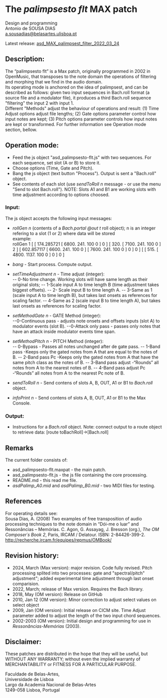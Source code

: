 # The _palimpsesto flt_ MAX patch

Design and programming<br>
Antonio de SOUSA DIAS<br>
a.sousadias@belasartes.ulisboa.pt

Latest release: [asd_MAX_palimpsest_filter_2022_03_24](https://github.com/asousadias/asd_patchCollection/blob/master/asd_MAX_palimpsest_filter/releases/asd_MAX_palimpsest_filter_2024_04_03.zip)

## Description:
The “palimpsesto flt” is a Max patch, originally programmed in 2002 in OpenMusic, that transposes to the note domain the operations of filtering and morphing that we find in the audio domain.<br>
Its operating mode is anchored on the idea of palimpsest, and can be described as follows:  given two input sequences in Bach.roll format (a source file and a modulator file), it produces a third Bach.roll sequence "filtering" the input 2 with input 1.<br>
Different "Methods" adjust the behaviour of operations and result: (1) Time Adjust options adjust file lengths; (2) Gate options parameter control how input notes are kept; (3) Pitch options parameter controls how input notes are kept or transformed. For further information see Operation mode section, bellow.<br>

## Operation mode:
- Feed the js object "asd_palimpsesto-flt.js" with two sequences. For each sequence, set slot (A or B) to store it.
- Choose options (Time, Gate and Pitch).
- Bang the js object (text button "Process"). Output is sent a "Bach.roll" object.
- See contents of each slot (use _sendToRoll n_ message - or use the menu "Send to slot Bach.roll").
NOTE: Slots A1 and B1 are working slots with time adjustment according to options choosed.

### Input:
The js object accepts the following input messages:
- _rollGen_ _n_ (contents of a _Bach.portal @out t_ roll object); n is an integer refering to a slot (1 or 2) where data will be stored<br>
example:<br>
	rollGen 1 [ [ 174.285721 [ 6800. 241. 100 0 ] 0 ] [ 320. [ 7100. 241. 100 0 ] 2 ] [ 602.857117 [ 6600. 241. 100 0 ] [ 7600. 241. 100 0 ] 0 ] 0 ] [ [ 515. [ 4800. 1137. 100 0 ] 0 ] 0 ] <br>

- _bang_ - Start process. Compute output.

- _setTimeAdjustment n_   - Time adjust (integer):<br>
-- 0-No time change. Working slots will have same length as their original slots;
-- 1-Scale input A to time length B (time adjustment takes biggest offsets).
-- 2- Scale input B to time length A.
-- 3-Same as 1 (scale input A to time length B), but takes last onsets as references for scaling factor.
-- 4-Same as 2 (scale input B to time length A), but takes last onsets as references for scaling factor.
- _setMethodGate n_  - GATE Method (integer):<br>
--0-Continuous pass -  adjusts note onsets and offsets inputs (slot A) to modulator events (slot B).
--0-Attack only pass -   passes only notes that have an attack inside modulator events time span.
- _setMethodPitch n_   - PITCH Method (integer):<br>
-- 0-Bypass - Passes all notes unchanged after de gate pass.
-- 1-Band pass -Keeps only the gated notes from A that are equal to the notes of B.
-- 2-Band pass Pc -Keeps only the gated notes from A that have the same pitch class as the notes of B.
-- 3-Band pass adjust -“Rounds” all notes from A to the nearest notes of B.
-- 4-Band pass adjust Pc -“Rounds” all notes from A to the nearest Pc note of B.
- _sendToRoll n_ - Send contens of slots A, B, OUT, A1 or B1 to _Bach.roll_ object.
- _infoPrint n_ - Send contens of slots A, B, OUT, A1 or B1 to the Max Console.

### Output:
- Instructions for a _Bach.roll_ object.
Note: connect output to a route object to retrieve data: [route toBachRoll]->[Bach.roll]<br>

## Remarks
The current folder consists of:<br>
- asd_palimpsesto-flt.maxpat - the main patch.<br>
- asd_palimpsesto-flt.js - the js file containing the core processing.<br>
- README.md - this read me file.<br>
- _asdPalimp\_A0.mid_ and _asdPalimp\_B0.mid_ - two MIDI files for testing.<br>

## References
For operating details see:<br>
Sousa Dias, A. (2008) Two examples of free transposition of audio processing techniques to the note domain in “Dói-me o luar” and Ressonâncias – Memórias. C. Agon, G. Assayag, J. Bresson (org.), _The OM Composer´s Book 2_, Paris, IRCAM / Delatour. ISBN: 2-84426-399-2. http://recherche.ircam.fr/equipes/repmus/OMBook/<br>


## Revision history:
- 2024, March (Max version): major revision. Code fully revised. Pitch processing splited into two processes: gate and "spectral/pitch" adjustment"; added experimental time adjustment through last onset comparision.
- 2022, March; release of Max version. Requires the Bach library.
- 2018, May (OM version): Release on GitHub<br>
- 2010, Jan 12 (OM version): Minor correction to adjust select values on select object<br>
- 2009, Jan (OM version): Initial release on CICM site. Time Adjust parameter added to adjust the length of the two input chord sequences.<br>
- 2002-2003 (OM version): Initial design and programming for use in _Ressonâncias-Memórias_ (2003).<br>

## Disclaimer:
These patches are distributed in the hope that they will be useful, but WITHOUT ANY WARRANTY; without even the implied warranty of MERCHANTABILITY or FITNESS FOR A PARTICULAR PURPOSE.<br>

Faculdade de Belas-Artes,<br>
Universidade de Lisboa<br>
Largo da Academia Nacional de Belas-Artes<br>
1249-058 Lisboa, Portugal<br>
